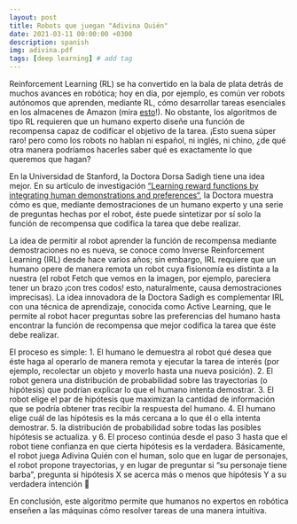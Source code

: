 ```yaml
---
layout: post
title: Robots que juegan "Adivina Quién"
date: 2021-03-11 00:00:00 +0300
description: spanish
img: adivina.pdf
tags: [deep learning] # add tag
---
```

Reinforcement Learning (RL) se ha convertido en la bala de plata detrás de muchos avances en robótica; hoy en día, por ejemplo, es común ver robots autónomos que aprenden, mediante RL, cómo desarrollar tareas esenciales en los almacenes de Amazon (mira [esto](https://www.youtube.com/watch?v=PC-9HYJ1nCI)!). No obstante, los algoritmos de tipo RL requieren que un humano experto diseñe una función de recompensa capaz de codificar el objetivo de la tarea. ¡Esto suena súper raro! pero como los robots no hablan ni español, ni inglés, ni chino, ¿de qué otra manera podríamos hacerles saber qué es exactamente lo que queremos que hagan?

En la Universidad de Stanford, la Doctora Dorsa Sadigh tiene una idea mejor. En su artículo de investigación [“Learning reward functions by integrating human demonstrations and preferences“](https://arxiv.org/abs/1906.08928), la Doctora muestra cómo es que, mediante demostraciones de un humano experto y una serie de preguntas hechas por el robot, éste puede sintetizar por sí solo la función de recompensa que codifica la tarea que debe realizar.

La idea de permitir al robot aprender la función de recompensa mediante demostraciones no es nueva, se conoce como Inverse Reinforcement Learning (IRL) desde hace varios años; sin embargo, IRL requiere que un humano opere de manera remota un robot cuya fisionomía es distinta a la nuestra (el robot Fetch que vemos en la imagen, por ejemplo, pareciera tener un brazo ¡con tres codos! esto, naturalmente, causa demostraciones imprecisas). La idea innovadora de la Doctora Sadigh es complementar IRL con una técnica de aprendizaje, conocida como Active Learning, que le permite al robot hacer preguntas sobre las preferencias del humano hasta encontrar la función de recompensa que mejor codifica la tarea que éste debe realizar.

El proceso es simple: 1. El humano le demuestra al robot qué desea que éste haga al operarlo de manera remota y ejecutar la tarea de interés (por ejemplo, recolectar un objeto y moverlo hasta una nueva posición). 2. El robot genera una distribución de probabilidad sobre las trayectorias (o hipótesis) que podrían explicar lo que el humano intenta demostrar. 3. El robot elige el par de hipótesis que maximizan la cantidad de información que se podría obtener tras recibir la respuesta del humano. 4. El humano elige cuál de las hipótesis es la más cercana a lo que él o ella intenta demostrar. 5. la distribución de probabilidad sobre todas las posibles hipótesis se actualiza. y 6. El proceso continúa desde el paso 3 hasta que el robot tiene confianza en que cierta hipótesis es la verdadera. Básicamente, el robot juega Adivina Quién con el human, solo que en lugar de personajes, el robot propone trayectorias, y en lugar de preguntar si “su personaje tiene barba”, pregunta si hipótesis X se acerca más o menos que hipótesis Y a su verdadera intención 🙂

En conclusión, este algoritmo permite que humanos no expertos en robótica enseñen a las máquinas cómo resolver tareas de una manera intuitiva.

